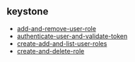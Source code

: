 
## keystone
- [add-and-remove-user-role](https://godleon.github.io/osp_test_results/0.2.86/keystone/add-and-remove-user-role.html)
- [authenticate-user-and-validate-token](https://godleon.github.io/osp_test_results/0.2.86/keystone/authenticate-user-and-validate-token.html)
- [create-add-and-list-user-roles](https://godleon.github.io/osp_test_results/0.2.86/keystone/create-add-and-list-user-roles.html)
- [create-and-delete-role](https://godleon.github.io/osp_test_results/0.2.86/keystone/create-and-delete-role.html)

